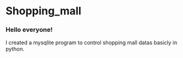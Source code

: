 # Shopping_mall

### Hello everyone!
I created a mysqlite program to control shopping mall datas basicly in python.
